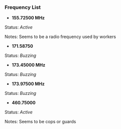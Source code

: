 ### Frequency List

- **155.72500 MHz**

Status: *Active*

Notes: Seems to be a radio frequency used by workers

- **171.58750**

Status: *Buzzing*

- **173.45000 MHz**

Status: *Buzzing*

- **173.97500 MHz**

Status: *Buzzing*

- **460.75000**

Status: *Active*

Notes: Seems to be cops or guards
